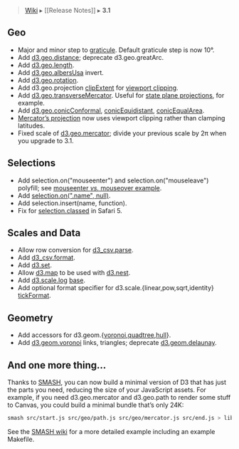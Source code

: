 > [Wiki](Home) ▸ [[Release Notes]] ▸ **3.1**

## Geo

* Major and minor step to [graticule](https://github.com/mbostock/d3/wiki/Geo-Paths#wiki-graticule). Default graticule step is now 10°.
* Add [d3.geo.distance](https://github.com/mbostock/d3/wiki/Geo-Paths#wiki-d3_geo_distance); deprecate d3.geo.greatArc.
* Add [d3.geo.length](https://github.com/mbostock/d3/wiki/Geo-Paths#wiki-d3_geo_length).
* Add [d3.geo.albersUsa](https://github.com/mbostock/d3/wiki/Geo-Projections#wiki-albersUsa) invert.
* Add [d3.geo.rotation](https://github.com/mbostock/d3/wiki/Geo-Paths#wiki-d3_geo_rotation).
* Add d3.geo.projection [clipExtent](https://github.com/mbostock/d3/wiki/Geo-Projections#wiki-clipExtent) for [viewport clipping](http://www.jasondavies.com/maps/clip-extent/).
* Add [d3.geo.transverseMercator](https://github.com/mbostock/d3/wiki/Geo-Projections#wiki-transverseMercator). Useful for [state plane projections](http://bl.ocks.org/mbostock/5126418), for example.
* Add [d3.geo.conicConformal](https://github.com/mbostock/d3/wiki/Geo-Projections#wiki-conicConformal), [conicEquidistant](https://github.com/mbostock/d3/wiki/Geo-Projections#wiki-conicEquidistant), [conicEqualArea](https://github.com/mbostock/d3/wiki/Geo-Projections#wiki-conicEqualArea).
* [Mercator’s projection](https://github.com/mbostock/d3/wiki/Geo-Projections#wiki-mercator) now uses viewport clipping rather than clamping latitudes.
* Fixed scale of [d3.geo.mercator](https://github.com/mbostock/d3/wiki/Geo-Projections#wiki-mercator); divide your previous scale by 2π when you upgrade to 3.1.

## Selections

* Add selection.on("mouseenter") and selection.on("mouseleave") polyfill; see [mouseenter <i>vs.</i> mouseover example](http://bl.ocks.org/mbostock/5247027).
* Add [selection.on(".name", null)](https://github.com/mbostock/d3/wiki/Selections#wiki-on).
* Add selection.insert(name, function).
* Fix for [selection.classed](https://github.com/mbostock/d3/wiki/Selections#wiki-classed) in Safari 5.

## Scales and Data

* Allow row conversion for [d3_csv.parse](https://github.com/mbostock/d3/wiki/CSV#wiki-parse).
* Add [d3_csv.format](https://github.com/mbostock/d3/wiki/CSV#wiki-format).
* Add [d3.set](https://github.com/mbostock/d3/wiki/Arrays#wiki-d3_set).
* Allow [d3.map](https://github.com/mbostock/d3/wiki/Arrays#wiki-d3_map) to be used with [d3.nest](https://github.com/mbostock/d3/wiki/Arrays#wiki-d3_nest).
* Add [d3.scale.log](https://github.com/mbostock/d3/wiki/Quantitative-Scales#wiki-log) [base](https://github.com/mbostock/d3/wiki/Quantitative-Scales#wiki-log_base).
* Add optional format specifier for d3.scale.{linear,pow,sqrt,identity} [tickFormat](https://github.com/mbostock/d3/wiki/Quantitative-Scales#wiki-linear_tickFormat).

## Geometry

* Add accessors for d3.geom.{[voronoi](https://github.com/mbostock/d3/wiki/Voronoi-Geom),[quadtree](https://github.com/mbostock/d3/wiki/Quadtree-Geom),[hull](https://github.com/mbostock/d3/wiki/Hull-Geom)}.
* Add [d3.geom.voronoi](https://github.com/mbostock/d3/wiki/Voronoi-Geom#wiki-voronoi) links, triangles; deprecate [d3.geom.delaunay](https://github.com/mbostock/d3/wiki/Voronoi-Geom#wiki-delaunay).

## And one more thing…

Thanks to [SMASH](https://github.com/mbostock/smash), you can now build a minimal version of D3 that has just the parts you need, reducing the size of your JavaScript assets. For example, if you need d3.geo.mercator and d3.geo.path to render some stuff to Canvas, you could build a minimal bundle that’s only 24K:

```bash
smash src/start.js src/geo/path.js src/geo/mercator.js src/end.js > lib.js
```

See the [SMASH wiki](https://github.com/mbostock/smash/wiki) for a more detailed example including an example Makefile.